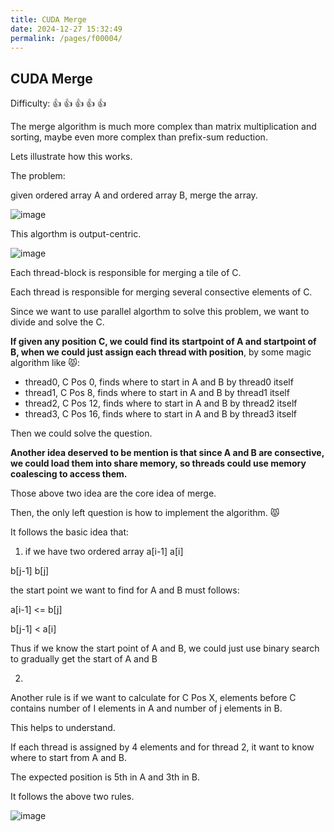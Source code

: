 ```yaml
---
title: CUDA Merge
date: 2024-12-27 15:32:49
permalink: /pages/f00004/
---
```


## CUDA Merge

Difficulty: :+1: :+1: :+1: :+1: :+1: 

The merge algorithm is much more complex than matrix multiplication and sorting, maybe even more complex than prefix-sum reduction.

Lets illustrate how this works.

The problem:

given ordered array A and ordered array B, merge the array.

![image](https://github.com/user-attachments/assets/1baf161d-efa3-49ae-80cc-9459cd84c2b2)

This algorthm is output-centric.

![image](https://github.com/user-attachments/assets/9d9a1702-dd03-4cdd-b2b6-7a5638d3cc8c)

Each thread-block is responsible for merging a tile of C.

Each thread is responsible for merging several consective elements of C.

Since we want to use parallel algorthm to solve this problem, we want to divide and solve the C.

**If given any position C, we could find its startpoint of A and startpoint of B, when we could just assign each thread with position**, by some magic algorithm like :pouting_cat::
- thread0, C Pos 0, finds where to start in A and B by thread0 itself
- thread1, C Pos 8, finds where to start in A and B by thread1 itself
- thread2, C Pos 12, finds where to start in A and B by thread2 itself
- thread3, C Pos 16, finds where to start in A and B by thread3 itself

Then we could solve the question.

**Another idea deserved to be mention is that since A and B are consective, we could load them into share memory, so threads could use memory coalescing to access them.**

Those above two idea are the core idea of merge.

Then, the only left question is how to implement the algorithm. :pouting_cat:

It follows the basic idea that:

1) if we have two ordered array
a[i-1] a[i]

b[j-1] b[j]

the start point we want to find for A and B must follows:

a[i-1] <= b[j]

b[j-1] < a[i]

Thus if we know the start point of A and B, we could just use binary search to gradually get the start of A and B

2)
Another rule is if we want to calculate for C Pos X, elements before C contains number of I elements in A and number of j elements in B.

This helps to understand.

If each thread is assigned by 4 elements and for thread 2, it want to know where to start from A and B.

The expected position is 5th in A and 3th in B.

It follows the above two rules.

![image](https://github.com/user-attachments/assets/6bd65c4c-6e1e-4850-9466-414d681c42f2)


